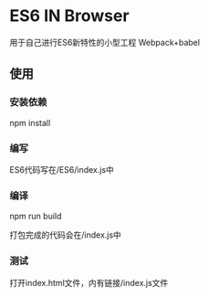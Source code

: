 # ES6 IN Browser

用于自己进行ES6新特性的小型工程 Webpack+babel

## 使用

### 安装依赖

npm install

### 编写

ES6代码写在/ES6/index.js中

### 编译

npm run build  

打包完成的代码会在/index.js中

### 测试

打开index.html文件，内有链接/index.js文件

